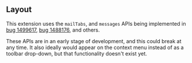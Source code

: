 ## Layout

This extension uses the `mailTabs`, and `messages` APIs being implemented in [bug 1499617](https://bugzil.la/1499617), [bug 1488176](https://bugzil.la/1488176), and others.

These APIs are in an early stage of development, and this could break at any time. It also ideally would  appear on the context menu instead of as a toolbar drop-down, but that functionality doesn't exist yet.
